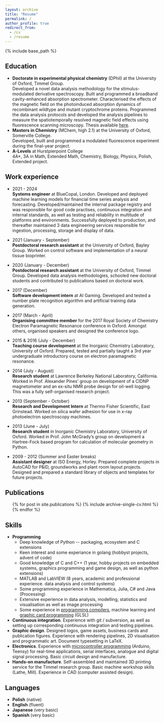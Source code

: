 ```yaml
---
layout: archive
title: "Resume"
permalink: /
author_profile: true
redirect_from:
  - /cv
  - /resume
---
```


{% include base_path %}

## Education

- **Doctorate in experimental physical chemistry** (DPhil) at the University of Oxford, Timmel Group.\
    Developed a novel data analysis methodology for the stimulus-modulated derivative spectroscopy. Built and programmed a broadband cavity-enhanced absorption spectrometer. Characterised the effects of the magnetic field on the photoinduced absorption dynamics of recombinant wildtype and mutant cryptochrome proteins. Programmed the data analysis protocols and developed the analysis pipelines to measure the spatiotemporally resolved magnetic field effects using fluorescence scanning microscopy. Thesis available [here](/publication/2020-04-30-thesis).
- **Masters in Chemistry** (MChem, high 2.1) at the University of Oxford, Somerville College.\
    Developed, built and programmed a modulated fluorescence experiment during the final-year project.
- **A-Levels** at Hurstpierpoint College\
    4A*, 3A in Math, Extended Math, Chemistry, Biology, Physics, Polish, Extended project.


## Work experience

- 2021 - 2024\
    **Systems engineer** at BlueCopal, London. Developed and deployed machine learning models for financial time series analysis and forecasting. Developed/maintained the internal package registry and was responsible for good code practises, continuous integration and internal standards, as well as testing and reliability in multitude of platforms and environments. Successfully deployed to production, and thereafter maintained 3 data engineering services responsible for ingestion, processing, storage and display of data.

- 2021 (January - September)\
    **Postdoctoral research assistant** at the University of Oxford, Bayley Group. Worked on control software and implementation of a neural tissue bioprinter.

- 2020 (January - December)\
    **Postdoctoral research assistant** at the University of Oxford, Timmel Group. Developed data analysis methodologies, schooled new doctoral students and contributed to publications based on doctoral work.

- 2017 (December)\
    **Software development intern** at AI Gaming. Developed and tested a number plate recognition algorithm and artificial training data generation.

- 2017 (March - April)\
    **Organising committee member** for the 2017 Royal Society of Chemistry Electron Paramagnetic Resonance conference  in Oxford. Amongst others, organised speakers and designed the conference logo.

- 2015 & 2016 (July - December)\
    **Teaching course development** at the Inorganic Chemistry Laboratory, University of Oxford. Prepared, tested and partially taught a 3rd year undergraduate introductory course on electron paramagnetic resonance.

- 2014 (July - August)\
    **Research student** at Lawrence Berkeley National Laboratory, California. Worked in Prof. Alexander Pines’ group on development of a CIDNP magnetometer and an ex-situ NMR probe design for oil-well logging. This was a fully self-organised research project.

- 2013 (September - October)\
    **Research and Development Intern** at Thermo Fisher Scientific, East Grinstead. Worked on silica wafer adhesion for use in x-ray photoelectron spectroscopy machines.

- 2013 (June - July)\
    **Research student** in Inorganic Chemistry Laboratory, University of Oxford. Worked in Prof. John McGrady’s group on development a Hartree-Fock based program for calculation of molecular geometry in Python.

- 2009 - 2012 (Summer and Easter breaks)\
    **Assistant designer** at ISO Energy, Horley. Prepared complete projects in AutoCAD for P&ID, groundworks and plant room layout projects. Designed and prepared a standard library of objects and templates for future projects.


## Publications

  <ul>{% for post in site.publications %}
    {% include archive-single-cv.html %}
  {% endfor %}</ul>


## Skills

- **Programming**
  - Deep knowledge of Python -- packaging, ecosystem and C extensions
  - Keen interest and some experiance in golang (hobbyst projects, advent of code)
  - Good knowledge of C and C++ (1 year, hobby projects on embedded systems, graphics programming and game design, as well as python extensions)
  - MATLAB and LabVIEW (8 years, academic and professional experience. data analysis and control systems)
  - Some programming experience in Mathematica, Julia, C# and Java (Processing)
  - Extensive experience in data analysis, modelling, statistics and visualisation as well as image processing
  - Some experience in [programming compilers](https://github.com/MarcinKonowalczyk/psll-lang), machine learning and [graphic card programming](https://github.com/MarcinKonowalczyk/pixel-goo) (GLSL)
- **Continuous integration**. Experience with git / subversion, as well as setting up corresponding continuous integration and testing pipelines.
- **Graphic design**. Designed logos, game assets, business cards and publication figures. Experience with rendering pipelines, 2D visualisation and programmatic art. Document typesetting in LaTeX.
- **Electronics**. Experience with [microcontroller programming](https://github.com/MarcinKonowalczyk/pixel-perfect-lcd-display) (Arduino, Teensy) for real-time applications, serial interfaces, analogue and digital signal processing. Basic circuit design and manufacture.
- **Hands-on manufacture**. Self-assembled and maintained 3D printing service for the Timmel research group. Basic machine workshop skills (Lathe, Mill). Experience in CAD (computer assisted design).

## Languages

- **Polish** (native)
- **English** (fluent)
- **Japanese** (very basic)
- **Spanish** (very basic)